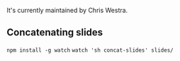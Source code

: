 It's currently maintained by Chris Westra. 

## Concatenating slides

`npm install -g watch`
`watch 'sh concat-slides' slides/`
